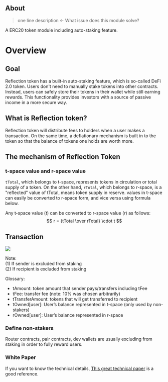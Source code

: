 ## About
> one line description ← What issue does this module solve?

A ERC20 token module including auto-staking feature.

# Overview

## Goal

Reflection token has a built-in auto-staking feature, which is so-called DeFi 2.0 token. Users don't need to manually stake tokens into other contracts. Instead, users can safely store their tokens in their wallet while still earning rewards. This functionality provides investors with a source of passive income in a more secure way.

## What is Reflection token?

Reflection token will distribute fees to holders when a user makes a transaction. On the same time, a deflationary mechanism is built in to the token so that the balance of tokens one holds are worth more.


## The mechanism of Reflection Token
### t-space value and r-space value
`tTotal`, which belongs to t-space, represents tokens in circulation or total supply of a token. On the other hand, `rTotal`, which belongs to r-space, is a "reflected" value of tTotal, means token supply in reserve. values in t-space can easily be converted to r-space form, and vice versa using formula below.

Any t-space value $(t)$ can be converted to r-space value $(r)$ as follows:
$$ r = {tTotal \over rTotal} \cdot t $$


## Transaction
<a href="https://www.linkpicture.com/view.php?img=LPic61075f154e16f2017733822"><img src="https://www.linkpicture.com/q/Screen-Shot-2021-08-02-at-11.40.46.png" type="image"></a>

Note:  
(1) If sender is excluded from staking  
(2) If recipient is excluded from staking

Glossary:
- tAmount: token amount that sender pays/transfers including tFee
- tFee: transfer fee (note: 10% was chosen arbitrarily)
- tTransferAmount: tokens that will get transferred to recipient
- tOwned[user]: User’s balance represented in t-space (only used by non-stakers)
- rOwned[user]: User’s balance represented in r-space

### Define non-stakers

Router contracts, pair contracts, dev wallets are usually excluding from staking in order to fully reward users.

### White Paper

If you want to know the technical details, [This great technical paper](https://reflect-contract-doc.netlify.app/) is a good reference.